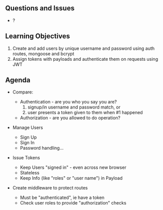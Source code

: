 
## Questions and Issues

* ?

## Learning Objectives

1. Create and add users by unique username and password using auth routes, mongoose and bcrypt
1. Assign tokens with payloads and authenticate them on requests using JWT

## Agenda

* Compare:
    * Authentication - are you who you say you are?
		1. signup/in username and password match, or
		2. user presents a token given to them when #1 happened
    * Authorization - are you allowed to do operation?

* Manage Users
	* Sign Up
	* Sign In
	* Password handling...
* Issue Tokens
	* Keep Users "signed in" - even across new browser
	* Stateless
	* Keep Info (like "roles" or "user name") in Payload
* Create middleware to protect routes
	* Must be "authenticated", ie have a token
	* Check user roles to provide "authorization" checks
